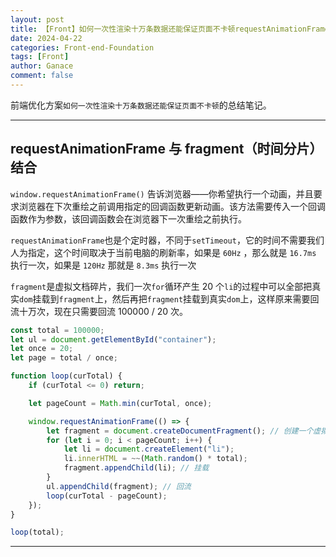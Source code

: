 ```yaml
---
layout: post
title: 【Front】如何一次性渲染十万条数据还能保证页面不卡顿requestAnimationFrame
date: 2024-04-22
categories: Front-end-Foundation
tags: [Front]
author: Ganace
comment: false
---
```


前端优化方案`如何一次性渲染十万条数据还能保证页面不卡顿`的总结笔记。

---

## requestAnimationFrame 与 fragment（时间分片）结合

`window.requestAnimationFrame()` 告诉浏览器——你希望执行一个动画，并且要求浏览器在下次重绘之前调用指定的回调函数更新动画。该方法需要传入一个回调函数作为参数，该回调函数会在浏览器下一次重绘之前执行。

`requestAnimationFrame`也是个定时器，不同于`setTimeout`，它的时间不需要我们人为指定，这个时间取决于当前电脑的刷新率，如果是 `60Hz` ，那么就是 `16.7ms` 执行一次，如果是 `120Hz` 那就是 `8.3ms` 执行一次

`fragment`是虚拟文档碎片，我们一次`for`循环产生 20 个`li`的过程中可以全部把真实`dom`挂载到`fragment`上，然后再把`fragment`挂载到真实`dom`上，这样原来需要回流十万次，现在只需要回流 100000 / 20 次。

```js
const total = 100000;
let ul = document.getElementById("container");
let once = 20;
let page = total / once;

function loop(curTotal) {
    if (curTotal <= 0) return;

    let pageCount = Math.min(curTotal, once);

    window.requestAnimationFrame(() => {
        let fragment = document.createDocumentFragment(); // 创建一个虚拟DOM碎片
        for (let i = 0; i < pageCount; i++) {
            let li = document.createElement("li");
            li.innerHTML = ~~(Math.random() * total);
            fragment.appendChild(li); // 挂载
        }
        ul.appendChild(fragment); // 回流
        loop(curTotal - pageCount);
    });
}

loop(total);
```

---
